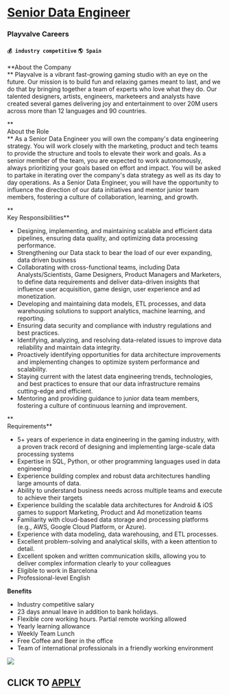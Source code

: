 # [Senior Data Engineer](https://www.remotewlb.com/apply/senior-data-engineer-90242)  
### Playvalve Careers  
#### `💰 industry competitive` `🌎 Spain`  

**About the Company  
** Playvalve is a vibrant fast-growing gaming studio with an eye on the future. Our mission is to build fun and relaxing games meant to last, and we do that by bringing together a team of experts who love what they do. Our talented designers, artists, engineers, marketeers and analysts have created several games delivering joy and entertainment to over 20M users across more than 12 languages and 90 countries.

**  
About the Role  
** As a Senior Data Engineer you will own the company's data engineering strategy. You will work closely with the marketing, product and tech teams to provide the structure and tools to elevate their work and goals. As a senior member of the team, you are expected to work autonomously, always prioritizing your goals based on effort and impact. You will be asked to partake in iterating over the company's data strategy as well as its day to day operations. As a Senior Data Engineer, you will have the opportunity to influence the direction of our data initiatives and mentor junior team members, fostering a culture of collaboration, learning, and growth.

**  
Key Responsibilities**

  * Designing, implementing, and maintaining scalable and efficient data pipelines, ensuring data quality, and optimizing data processing performance.
  * Strengthening our Data stack to bear the load of our ever expanding, data driven business
  * Collaborating with cross-functional teams, including Data Analysts/Scientists, Game Designers, Product Managers and Marketers, to define data requirements and deliver data-driven insights that influence user acquisition, game design, user experience and ad monetization.
  * Developing and maintaining data models, ETL processes, and data warehousing solutions to support analytics, machine learning, and reporting.
  * Ensuring data security and compliance with industry regulations and best practices.
  * Identifying, analyzing, and resolving data-related issues to improve data reliability and maintain data integrity.
  * Proactively identifying opportunities for data architecture improvements and implementing changes to optimize system performance and scalability.
  * Staying current with the latest data engineering trends, technologies, and best practices to ensure that our data infrastructure remains cutting-edge and efficient.
  * Mentoring and providing guidance to junior data team members, fostering a culture of continuous learning and improvement.

**  
Requirements**

  * 5+ years of experience in data engineering in the gaming industry, with a proven track record of designing and implementing large-scale data processing systems
  * Expertise in SQL, Python, or other programming languages used in data engineering
  * Experience building complex and robust data architectures handling large amounts of data. 
  * Ability to understand business needs across multiple teams and execute to achieve their targets
  * Experience building the scalable data architectures for Android & iOS games to support Marketing, Product and Ad monetization teams
  * Familiarity with cloud-based data storage and processing platforms (e.g., AWS, Google Cloud Platform, or Azure).
  * Experience with data modeling, data warehousing, and ETL processes.
  * Excellent problem-solving and analytical skills, with a keen attention to detail.
  * Excellent spoken and written communication skills, allowing you to deliver complex information clearly to your colleagues
  * Eligible to work in Barcelona
  * Professional-level English

  
**Benefits**

  * Industry competitive salary
  * 23 days annual leave in addition to bank holidays.
  * Flexible core working hours. Partial remote working allowed
  * Yearly learning allowance
  * Weekly Team Lunch
  * Free Coffee and Beer in the office
  * Team of international professionals in a friendly working environment

![](https://remotive.com/job/track/1904814/blank.gif?source=public_api)  
## CLICK TO [APPLY](https://www.remotewlb.com/apply/senior-data-engineer-90242)

